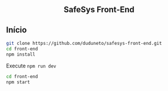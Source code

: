 <h2 align="center">SafeSys Front-End</h2>


## Início



```bash
git clone https://github.com/duduneto/safesys-front-end.git
cd front-end
npm install
```



Execute `npm run dev` 

```bash
cd front-end
npm start
```